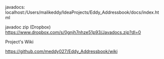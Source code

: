 javadocs:                                                                 
localhost:/Users/malikeddy/IdeaProjects/Eddy_Addressbook/docs/index.html

javadoc zip (Dropbox)
https://www.dropbox.com/s/0gnjh7nhze51p93/Javadocs.zip?dl=0


Project's Wiki

https://github.com/meddy027/Eddy_Addressbook/wiki
